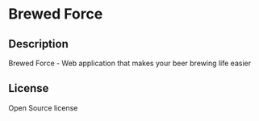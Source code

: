 # Brewed Force
## Description
Brewed Force - Web application that makes your beer brewing life easier


## License
Open Source license

